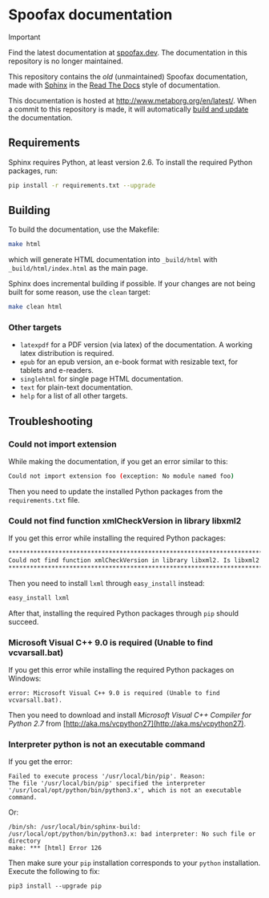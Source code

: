 # Spoofax documentation

> [!IMPORTANT]
> Find the latest documentation at [spoofax.dev](https://spoofax.dev/). The documentation in this repository is no longer maintained.

This repository contains the _old_ (unmaintained) Spoofax documentation, made with [Sphinx](http://www.sphinx-doc.org/en/stable/) in the [Read The Docs](https://docs.readthedocs.io/en/latest/index.html) style of documentation.

This documentation is hosted at http://www.metaborg.org/en/latest/.
When a commit to this repository is made, it will automatically [build and update](http://readthedocs.org/projects/spoofax/builds/) the documentation.

## Requirements

Sphinx requires Python, at least version 2.6. To install the required Python packages, run:

```bash
pip install -r requirements.txt --upgrade
```

## Building

To build the documentation, use the Makefile:

```bash
make html
```

which will generate HTML documentation into `_build/html` with `_build/html/index.html` as the main page.

Sphinx does incremental building if possible. If your changes are not being built for some reason, use the `clean` target:

```bash
make clean html
```

### Other targets

* `latexpdf` for a PDF version (via latex) of the documentation. A working latex distribution is required.
* `epub` for an epub version, an e-book format with resizable text, for tablets and e-readers.
* `singlehtml` for single page HTML documentation.
* `text` for plain-text documentation.
* `help` for a list of all other targets.

## Troubleshooting

### Could not import extension

While making the documentation, if you get an error similar to this:

```bash
Could not import extension foo (exception: No module named foo)
```

Then you need to update the installed Python packages from the `requirements.txt` file.

### Could not find function xmlCheckVersion in library libxml2

If you get this error while installing the required Python packages:

```bash
*********************************************************************************
Could not find function xmlCheckVersion in library libxml2. Is libxml2 installed?
*********************************************************************************
```

Then you need to install `lxml` through `easy_install` instead:

```bash
easy_install lxml
```

After that, installing the required Python packages through `pip` should succeed.

### Microsoft Visual C++ 9.0 is required (Unable to find vcvarsall.bat)

If you get this error while installing the required Python packages on Windows:

```
error: Microsoft Visual C++ 9.0 is required (Unable to find vcvarsall.bat).
```

Then you need to download and install _Microsoft Visual C++ Compiler
for Python 2.7_ from [http://aka.ms/vcpython27](http://aka.ms/vcpython27).


### Interpreter python is not an executable command
If you get the error:

```
Failed to execute process '/usr/local/bin/pip'. Reason:
The file '/usr/local/bin/pip' specified the interpreter '/usr/local/opt/python/bin/python3.x', which is not an executable command.
```

Or:

```
/bin/sh: /usr/local/bin/sphinx-build: /usr/local/opt/python/bin/python3.x: bad interpreter: No such file or directory
make: *** [html] Error 126
```

Then make sure your `pip` installation corresponds to your `python` installation. Execute the following to fix:

```
pip3 install --upgrade pip
```